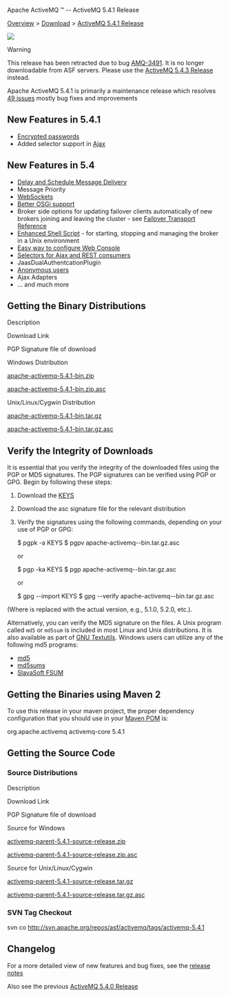 Apache ActiveMQ ™ -- ActiveMQ 5.4.1 Release 

[Overview](overview.html) > [Download](download.html) > [ActiveMQ 5.4.1 Release](activemq-541-release.html)


![](http://activemq.apache.org/activemq-500-release.data/activemq-5.x-box-reflection.png)

Warning

This release has been retracted due to bug [AMQ-3491](https://issues.apache.org/jira/browse/AMQ-3491). It is no longer downloadable from ASF servers. Please use the [ActiveMQ 5.4.3 Release](activemq-543-release.html) instead.

Apache ActiveMQ 5.4.1 is primarily a maintenance release which resolves  
[49 issues](https://issues.apache.org/activemq/secure/IssueNavigator.jspa?reset=true&&pid=10520&fixfor=12332&sorter/field=priority&sorter/order=DESC) mostly bug fixes and improvements

New Features in 5.4.1
---------------------

*   [Encrypted passwords](encrypted-passwords.html)
*   Added selector support in [Ajax](ajax.html)

New Features in 5.4
-------------------

*   [Delay and Schedule Message Delivery](delay-and-schedule-message-delivery.html)
*   Message Priority
*   [WebSockets](websockets.html)
*   [Better OSGi support](osgi-integration.html)
*   Broker side options for updating failover clients automatically of new brokers joining and leaving the cluster - see [Failover Transport Reference](failover-transport-reference.html)
*   [Enhanced Shell Script](unix-shell-script.html) \- for starting, stopping and managing the broker in a Unix environment
*   [Easy way to configure Web Console](web-console.html)
*   [Selectors for Ajax and REST consumers](rest.html)
*   JaasDualAuthentcationPlugin
*   [Anonymous users](security.html)
*   Ajax Adapters
*   ... and much more

Getting the Binary Distributions
--------------------------------

Description

Download Link

PGP Signature file of download

Windows Distribution

[apache-activemq-5.4.1-bin.zip](http://archive.apache.org/dist/activemq/apache-activemq/5.4.1/apache-activemq-5.4.1-bin.zip)

[apache-activemq-5.4.1-bin.zip.asc](http://archive.apache.org/dist/activemq/apache-activemq/5.4.1/apache-activemq-5.4.1-bin.zip.asc)

Unix/Linux/Cygwin Distribution

[apache-activemq-5.4.1-bin.tar.gz](http://archive.apache.org/dist/activemq/apache-activemq/5.4.1/apache-activemq-5.4.1-bin.tar.gz)

[apache-activemq-5.4.1-bin.tar.gz.asc](http://archive.apache.org/dist/activemq/apache-activemq/5.4.1/apache-activemq-5.4.1-bin.tar.gz.asc)

Verify the Integrity of Downloads
---------------------------------

It is essential that you verify the integrity of the downloaded files using the PGP or MD5 signatures. The PGP signatures can be verified using PGP or GPG. Begin by following these steps:

1.  Download the [KEYS](http://www.apache.org/dist/activemq/KEYS)
2.  Download the asc signature file for the relevant distribution
3.  Verify the signatures using the following commands, depending on your use of PGP or GPG:
    
    $ pgpk -a KEYS
    $ pgpv apache-activemq-<version>-bin.tar.gz.asc
    
    or
    
    $ pgp -ka KEYS
    $ pgp apache-activemq-<version>-bin.tar.gz.asc
    
    or
    
    $ gpg --import KEYS
    $ gpg --verify apache-activemq-<version>-bin.tar.gz.asc
    

(Where <version> is replaced with the actual version, e.g., 5.1.0, 5.2.0, etc.).

Alternatively, you can verify the MD5 signature on the files. A Unix program called `md5` or `md5sum` is included in most Linux and Unix distributions. It is also available as part of [GNU Textutils](http://www.gnu.org/software/textutils/textutils.html). Windows users can utilize any of the following md5 programs:

*   [md5](http://www.fourmilab.ch/md5/)
*   [md5sums](http://www.pc-tools.net/win32/md5sums/)
*   [SlavaSoft FSUM](http://www.slavasoft.com/fsum/)

Getting the Binaries using Maven 2
----------------------------------

To use this release in your maven project, the proper dependency configuration that you should use in your [Maven POM](http://maven.apache.org/guides/introduction/introduction-to-the-pom.html) is:

<dependency>
  <groupId>org.apache.activemq</groupId>
  <artifactId>activemq-core</artifactId>
  <version>5.4.1</version>
</dependency>

Getting the Source Code
-----------------------

### Source Distributions

Description

Download Link

PGP Signature file of download

Source for Windows

[activemq-parent-5.4.1-source-release.zip](http://archive.apache.org/dist/activemq/apache-activemq/5.4.1/activemq-parent-5.4.1-source-release.zip)

[activemq-parent-5.4.1-source-release.zip.asc](http://archive.apache.org/dist/activemq/apache-activemq/5.4.1/activemq-parent-5.4.1-source-release.zip.asc)

Source for Unix/Linux/Cygwin

[activemq-parent-5.4.1-source-release.tar.gz](http://archive.apache.org/dist/activemq/apache-activemq/5.4.1/activemq-parent-5.4.1-source-release.tar.gz)

[activemq-parent-5.4.1-source-release.tar.gz.asc](http://archive.apache.org/dist/activemq/apache-activemq/5.4.1/activemq-parent-5.4.1-source-release.tar.gz.asc)

### SVN Tag Checkout

svn co http://svn.apache.org/repos/asf/activemq/tags/activemq-5.4.1

Changelog
---------

For a more detailed view of new features and bug fixes, see the [release notes](https://issues.apache.org/activemq/secure/ReleaseNote.jspa?projectId=10520&styleName=Html&version=12332)

Also see the previous [ActiveMQ 5.4.0 Release](activemq-540-release.html)

